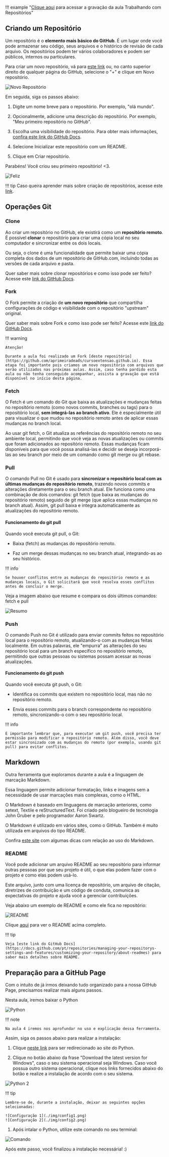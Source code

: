 !!! example "[Clique aqui](https://youtu.be/yvHmuHQTkPs) para acessar a gravação da aula Trabalhando com Repositórios"

## Criando um Repositório

Um repositório é o **elemento mais básico do GitHub**. É um lugar onde você pode armazenar seu código, seus arquivos e o histórico de revisão de cada arquivo. Os repositórios podem ter vários colaboradores e podem ser públicos, internos ou particulares. 

Para criar um novo repositório, vá para [este link](https://github.com/new) ou, no canto superior direito de qualquer página do GitHub, selecione o "+" e clique em Novo repositório.

![Novo Repositório](./img/newRepo.png)

Em seguida, siga os passos abaixo:

1. Digite um nome breve para o repositório. Por exemplo, "olá mundo".

2. Opcionalmente, adicione uma descrição do repositório. Por exemplo, "Meu primeiro repositório no GitHub".

3. Escolha uma visibilidade do repositório. Para obter mais informações, [confira este link do GitHub Docs](https://docs.github.com/pt/enterprise-cloud@latest/repositories/creating-and-managing-repositories/about-repositories#about-repository-visibility).

4. Selecione Inicializar este repositório com um README.

5. Clique em Criar repositório.

Parabéns! Você criou seu primeiro repositório! <3.

![Feliz](./img/feliz.gif)

!!! tip
    Caso queira aprender mais sobre criação de repositórios, acesse este [link](https://docs.github.com/pt/enterprise-cloud@latest/repositories/creating-and-managing-repositories/quickstart-for-repositories?tool=webui).

## Operações Git

### Clone

Ao criar um repositório no GitHub, ele existirá como um **repositório remoto**. É possível **clonar** o repositório para criar uma cópia local no seu computador e sincronizar entre os dois locais.

Ou seja, o clone é uma funcionalidade que permite baixar uma cópia completa dos dados de um repositório de GitHub.com, incluindo todas as versões de cada arquivo e pasta.

Quer saber mais sobre clonar repositórios e como isso pode ser feito? Acesse este [link do GitHub Docs](https://docs.github.com/pt/enterprise-cloud@latest/repositories/creating-and-managing-repositories/cloning-a-repository).

### Fork

O Fork permite a criação de **um novo repositório** que compartilha configurações de código e visibilidade com o repositório "upstream" original.

Quer saber mais sobre Fork e como isso pode ser feito? Acesse este [link do GitHub Docs](https://docs.github.com/pt/pull-requests/collaborating-with-pull-requests/working-with-forks/fork-a-repo).

!!! warning

    Atenção! 
    
    Durante a aula foi realizado um Fork [deste repositório](https://github.com/aprimeiradeads/cursoextensao.github.io). Essa etapa foi importante pois criamos um novo repositório com arquivos que serão utilizados nas próximas aulas. Assim, caso tenha pardido esta aula ou não tenha conseguido acompanhar, assista a gravação que está disponível no início desta página.

### Fetch

O Fetch é um comando do Git que baixa as atualizações e mudanças feitas no repositório remoto (como novos commits, branches ou tags) para o repositório local, **sem integrá-las ao branch ativo**. Ele é especialmente útil para visualizar o que mudou no repositório remoto antes de aplicar essas mudanças no branch local.

Ao usar git fetch, o Git atualiza as referências do repositório remoto no seu ambiente local, permitindo que você veja as novas atualizações ou commits que foram adicionados ao repositório remoto. Essas mudanças ficam disponíveis para que você possa analisá-las e decidir se deseja incorporá-las ao seu branch por meio de um comando como git merge ou git rebase.

### Pull

O comando Pull no Git é usado para **sincronizar o repositório local com as últimas mudanças do repositório remoto**, trazendo novos commits e alterações diretamente para o seu branch atual. Ele funciona como uma combinação de dois comandos: git fetch (que baixa as mudanças do repositório remoto) seguido de git merge (que aplica essas mudanças no branch atual). Assim, git pull baixa e integra automaticamente as atualizações do repositório remoto.

#### Funcionamento do git pull

Quando você executa git pull, o Git:

- Baixa (fetch) as mudanças do repositório remoto.
  
- Faz um merge dessas mudanças no seu branch atual, integrando-as ao seu histórico.

!!! info

    Se houver conflitos entre as mudanças do repositório remoto e as mudanças locais, o Git solicitará que você resolva esses conflitos antes de concluir o merge.

Veja a imagem abaixo que resume e compara os dois últimos comandos: fetch e pull

![Resumo](./img/resume.png)

### Push

O comando Push no Git é utilizado para enviar commits feitos no repositório local para o repositório remoto, atualizando-o com as mudanças feitas localmente. Em outras palavras, ele "empurra" as alterações do seu repositório local para um branch específico no repositório remoto, permitindo que outras pessoas ou sistemas possam acessar as novas atualizações.

#### Funcionamento do git push

Quando você executa git push, o Git:

- Identifica os commits que existem no repositório local, mas não no repositório remoto.
  
- Envia esses commits para o branch correspondente no repositório remoto, sincronizando-o com o seu repositório local.
  
!!! info

    É importante lembrar que, para executar um git push, você precisa ter permissão para modificar o repositório remoto. Além disso, você deve estar sincronizado com as mudanças do remoto (por exemplo, usando git pull) para evitar conflitos.

## Markdown

Outra ferramenta que exploramos durante a aula é a linguagem de marcação Markdown.

Essa linguagem permite adicionar formatação, links e imagens sem a necessidade de usar marcações mais complexas, como o HTML. 

O Markdown é baseado em linguagens de marcação anteriores, como setext, Textile e reStructuredText. Foi criado pelo blogueiro de tecnologia John Gruber e pelo programador Aaron Swartz. 

O Markdown é utilizado em vários sites, como o GitHub. Também é muito utilizada em arquivos do tipo README.

Confira [este site](https://www.markdownguide.org/basic-syntax/) com algumas dicas com relação ao uso do Markdown.

### README 

Você pode adicionar um arquivo README ao seu repositório para informar outras pessoas por que seu projeto é útil, o que elas podem fazer com o projeto e como elas podem usá-lo.

Este arquivo, junto com uma licença de repositório, um arquivo de citação, diretrizes de contribuição e um código de conduta, comunica as expectativas do projeto e ajuda você a gerenciar contribuições.

Veja abaixo um exemplo de README e como ele fica no repositório:

![README](./img/readme.png)

Clique [aqui](https://github.com/aprimeiradeads/agile-project-3a) para ver o README acima completo.

!!! tip

    Veja [este link do GitHub Docs](https://docs.github.com/pt/repositories/managing-your-repositorys-settings-and-features/customizing-your-repository/about-readmes) para saber mais detalhes sobre README.

## Preparação para a GitHub Page

Com o intuito de já irmos deixando tudo organizado para a nossa GitHub Page, precisamos realizar mais alguns passos.

Nesta aula, iremos baixar o Python

![Python](./img/python.png)

!!! note

    Na aula 4 iremos nos aprofundar no uso e explicação dessa ferramenta.

Assim, siga os passos abaixo para realizar a instalação:

1. Clique [neste link](https://www.python.org/downloads/) para ser redirecionado ao site do Python.

2. Clique no botão abaixo da frase "Download the latest version for Windows", caso o seu sistema operacional seja Windows. Caso você possua outro sistema operacional, clique nos links fornecidos abaixo do botão e realize a instalação de acordo com o seu sistema.

![Python 2](./img/python2.png)

!!! tip

    Lembre-se de, durante a instalação, deixar as seguintes opções selecionadas:
    
    ![Configuração 1](./img/config1.png)
    ![Configuração 2](./img/config2.png)

1. Após intalar o Python, utilize este comando no seu terminal:

![Comando](./img/comando.png)

Após este passo, você finalizou a instalação necessária! :)
